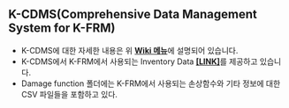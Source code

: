 ## K-CDMS(Comprehensive Data Management System for K-FRM) 
* K-CDMS에 대한 자세한 내용은 위 [**Wiki 메뉴**](https://github.com/floodmodel/K-CDMS/wiki)에 설명되어 있습니다.
* K-CDMS에서 K-FRM에서 사용되는 Inventory Data [**[LINK]**](https://github.com/floodmodel/K-CDMS/wiki/Data-Download)를 제공하고 있습니다.
* Damage function 폴더에는 K-FRM에서 사용되는 손상함수와 기타 정보에 대한 CSV 파일들을 포함하고 있다.

